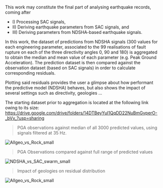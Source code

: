 This work may constitute the final part of analysing earthquake records, coming after 
+ I) Processing SAC signals, 
+ II) Deriving earthquake parameters from SAC signals, and 
+ III) Deriving parameters from NDSHA-based earthquake signals.

In this work, the dataset of predictions from NDSHA signals (300 values for each engineering parameter, associated to the 99 realisations of fault rupture on each of the three directivity angles 0, 90 and 180) is aggregated to obtain the median and mean value of each parameter (e.g. Peak Ground Acceleration).
The prediction dataset is then compared against the observation dataset (based on SAC signals) in order to calculate corresponding residuals.

Plotting said residuals provides the user a glimpse about how performant the predictive model (NDSHA) behaves, but also shows the impact of several settings such as directivity, geologies ...

The starting dataset prior to aggregation is located at the following link owing to its size:
https://drive.google.com/drive/folders/14DTBeyYuI1QqDD22NuBmGvperO-_bVv_?usp=sharing


> PGA observations against median of all 3000 predicted values, using signals filtered at 35 Hz.

![Allgeo_vs_Rock_small](https://user-images.githubusercontent.com/61290423/216395826-9f872cb6-6ad7-4892-9436-d39ce33c0843.png)



> PGA Observations compared against full range of predicted values

![NDSHA_vs_SAC_swarm_small](https://user-images.githubusercontent.com/61290423/216395890-a760919b-f907-4ec5-b0cd-57e6c432930a.png)



> Impact of geologies on residual distribution

![Allgeo_vs_Rock_small](https://user-images.githubusercontent.com/61290423/216396185-5f61cc88-0257-4a1a-a567-4463bf96e9c3.png)

